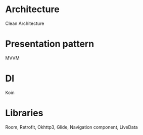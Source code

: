 # Architecture
Clean Architecture
# Presentation pattern
MVVM
# DI 
Koin
# Libraries
Room, Retrofit, Okhttp3, Glide, Navigation component, LiveData
